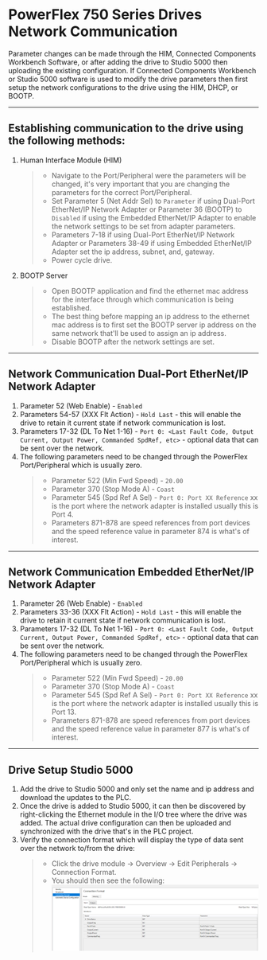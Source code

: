 # PowerFlex 750 Series Drives Network Communication
Parameter changes can be made through the HIM, Connected Components Workbench Software, or after adding the drive to Studio 5000 
then uploading the existing configuration. If Connected Components Workbench or Studio 5000 software is used
to modify the drive parameters then first setup the network configurations to the drive using the HIM, DHCP, or BOOTP.
___

## Establishing communication to the drive using the following methods:
1. Human Interface Module (HIM)
    > - Navigate to the Port/Peripheral were the parameters will be changed, it's very important that you are changing the parameters for the correct Port/Peripheral. 
    > - Set Parameter 5 (Net Addr Sel) to `Parameter` if using Dual-Port EtherNet/IP Network Adapter or Parameter 36 (BOOTP) to `Disabled` if using 
        the Embedded EtherNet/IP Adapter to enable the network settings to be set from adapter parameters.
    > - Parameters 7-18 if using Dual-Port EtherNet/IP Network Adapter or Parameters 38-49 if using Embedded EtherNet/IP Adapter set the ip address, subnet, and, gateway.
    > - Power cycle drive.
2. BOOTP Server 
    > - Open BOOTP application and find the ethernet mac address for the interface through which communication 
        is being established.
    > - The best thing before mapping an ip address to the ethernet mac address is to first set the BOOTP server ip address
        on the same network that'll be used to assign an ip address.
    > - Disable BOOTP after the network settings are set.
___

## Network Communication Dual-Port EtherNet/IP Network Adapter
1. Parameter 52 (Web Enable) - `Enabled`
2. Parameters 54-57 (XXX Flt Action) - `Hold Last` - this will enable the drive to retain it current state if network communication is lost.
3. Parameters 17-32 (DL To Net 1-16) - `Port 0: <Last Fault Code, Output Current, Output Power, Commanded SpdRef, etc>` - optional data that can be sent over the network.
4. The following parameters need to be changed through the PowerFlex Port/Peripheral which is usually zero.
    > - Parameter 522 (Min Fwd Speed) - `20.00`
    > - Parameter 370 (Stop Mode A) - `Coast`
    > - Parameter 545 (Spd Ref A Sel) - `Port 0: Port XX Reference` xx is the port where the network adapter is installed usually this is Port 4.
    > - Parameters 871-878 are speed references from port devices and the speed reference value in parameter 874 is what's of interest.
___

## Network Communication Embedded EtherNet/IP Network Adapter
1. Parameter 26 (Web Enable) - `Enabled`
2. Parameters 33-36 (XXX Flt Action) - `Hold Last` - this will enable the drive to retain it current state if network communication is lost.
3. Parameters 17-32 (DL To Net 1-16) - `Port 0: <Last Fault Code, Output Current, Output Power, Commanded SpdRef, etc>` - optional data that can be sent over the network.
4. The following parameters need to be changed through the PowerFlex Port/Peripheral which is usually zero.
    > - Parameter 522 (Min Fwd Speed) - `20.00`
    > - Parameter 370 (Stop Mode A) - `Coast`
    > - Parameter 545 (Spd Ref A Sel) - `Port 0: Port XX Reference` xx is the port where the network adapter is installed usually this is Port 13.
    > - Parameters 871-878 are speed references from port devices and the speed reference value in parameter 877 is what's of interest.
___

## Drive Setup Studio 5000
1. Add the drive to Studio 5000 and only set the name and ip address and download the updates to the PLC.
2. Once the drive is added to Studio 5000, it can then be discovered by right-clicking the Ethernet module in the I/O tree where the drive was added.
   The actual drive configuration can then be uploaded and synchronized with the drive that's in the PLC project.
3. Verify the connection format which will display the type of data sent over the network to/from the drive:
   > - Click the drive module -> Overview -> Edit Peripherals -> Connection Format.
   > - You should then see the following:
     ![Connection Format](img/pf_520_connection_format.png)




